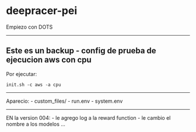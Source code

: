 # deepracer-pei
Empiezo con DOTS

-------------------------
Este es un backup - config de 
prueba de ejecucion aws con cpu
-------------------------

Por ejecutar:

    init.sh -c aws -a cpu

---------------------------------

Aparecio:
    -  custom_files/
    -  run.env
    -  system.env

---------------------------------

EN la version 004:
    - le agrego log a la reward function
    - le cambio el nombre a los modelos ... 